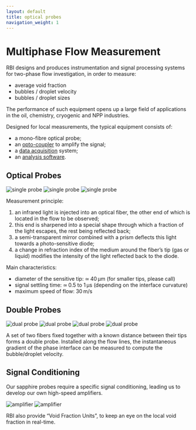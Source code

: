 ```yaml
---
layout: default
title: optical probes
navigation_weight: 1
---
```


Multiphase Flow Measurement
============================

RBI designs and produces instrumentation and signal processing systems for two-phase flow investigation, in order to measure:

- average void fraction
- bubbles / droplet velocity
- bubbles / droplet sizes

The performance of such equipment opens up a large field of applications in the oil, chemistry, cryogenic and NPP industries.

Designed for local measurements, the typical equipment consists of:

- a mono-fibre optical probe;
- an [opto-coupler](#opto-coupler) to amplify the signal;
- a [data acquisition](/software/#dionysos) system;
- an [analysis software](/software/#iso3).


Optical Probes
--------------

![single probe](/assets/images/single_probe_1.jpg)
![single probe](/assets/images/single_probe_2.jpg)
![single probe](/assets/images/single_probe_3.jpg)

Measurement principle:

1. an infrared light is injected into an optical fiber, the other end of which is located in the flow to be observed;
2. this end is sharpened into a special shape through which a fraction of the light escapes, the rest being reflected back;
3. a semi-transparent mirror combined with a prism deflects this light towards a photo-sensitive diode;
4. a change in refraction index of the medium around the fiber’s tip (gas or liquid) modifies the intensity of the light reflected back to the diode.

Main characteristics:

- diameter of the sensitive tip: ≃ 40 µm (for smaller tips, please call)
- signal settling time: ≃ 0.5 to 1 µs (depending on the interface curvature)
- maximum speed of flow: 30 m/s


Double Probes
-------------

![dual probe](/assets/images/dual_probe_1.jpg)
![dual probe](/assets/images/dual_probe_2.jpg)
![dual probe](/assets/images/dual_probe_3.jpg)
![dual probe](/assets/images/dual_probe_4.jpg)

A set of two fibers fixed together with a known distance between their tips forms a double probe. Installed along the flow lines, the instantaneous gradient of the phase interface can be measured to compute the bubble/droplet velocity.


Signal Conditioning
-------------------

Our sapphire probes require a specific signal conditioning, leading us to develop our own high-speed amplifiers.

![amplifier](/assets/images/2ChannelTVFront.jpg)
![amplifier](/assets/images/2ChannelTVRear.jpg)

RBI also provide “Void Fraction Units”, to keep an eye on the local void fraction in real-time.
